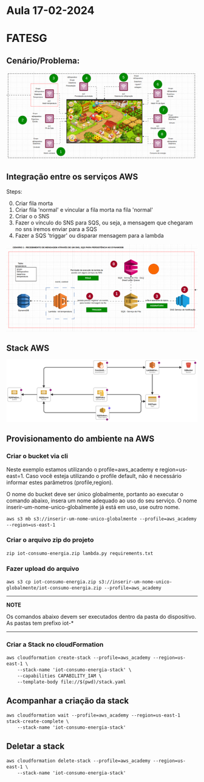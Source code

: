 # Aula 17-02-2024

# FATESG

## Cenário/Problema:
![image info](./assets/img/farm.png)

## Integração entre os serviços AWS

Steps:

0. Criar fila morta
1. Criar fila 'normal' e vincular a fila morta na fila 'normal'
2. Criar o o SNS
3. Fazer o vínculo do SNS para SQS, ou seja, a mensagem que chegaram no sns iremos enviar para a SQS
4. Fazer a SQS 'triggar' ou disparar mensagem para a lambda

![image info](./assets/img/integration-services-aws.png)


## Stack AWS

![image info](./assets/img/infra-aws.png)

## Provisionamento do ambiente na AWS

### Criar o bucket via cli

Neste exemplo estamos utilizando o profile=aws_academy e region=us-east=1. Caso você esteja utilizando o profile default, não é necessário informar estes parâmetros (profile,region).

O nome do bucket deve ser único globalmente, portanto ao executar o comando abaixo, insera um nome adequado ao uso do seu serviço. O nome inserir-um-nome-unico-globalmente já está em uso, use outro nome.

```shell
aws s3 mb s3://inserir-um-nome-unico-globalmente --profile=aws_academy --region=us-east-1
```


### Criar o arquivo zip do projeto

```shell
zip iot-consumo-energia.zip lambda.py requirements.txt
```

### Fazer upload do arquivo
```shell
aws s3 cp iot-consumo-energia.zip s3://inserir-um-nome-unico-globalmente/iot-consumo-energia.zip --profile=aws_academy
```

---
**NOTE**

Os comandos abaixo devem ser executados dentro da pasta do dispositivo. As pastas tem prefixo iot-*

---

### Criar a Stack no cloudFormation
```shell
aws cloudformation create-stack --profile=aws_academy --region=us-east-1 \
    --stack-name 'iot-consumo-energia-stack' \
    --capabilities CAPABILITY_IAM \
    --template-body file://$(pwd)/stack.yaml
```

## Acompanhar a criação da stack

```shell
aws cloudformation wait --profile=aws_academy --region=us-east-1 stack-create-complete \
    --stack-name 'iot-consumo-energia-stack'
```

## Deletar a stack
```shell
aws cloudformation delete-stack --profile=aws_academy --region=us-east-1 \
    --stack-name 'iot-consumo-energia-stack'
```
